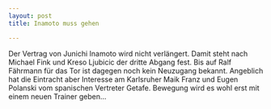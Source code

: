 ```yaml
---
layout: post
title: Inamoto muss gehen

---
```


Der Vertrag von Junichi Inamoto wird nicht verlängert. Damit steht nach Michael Fink und Kreso Ljubicic der dritte Abgang fest. Bis auf Ralf Fährmann für das Tor ist dagegen noch kein Neuzugang bekannt. Angeblich hat die Eintracht aber Interesse am Karlsruher Maik Franz und Eugen Polanski vom spanischen Vertreter Getafe. Bewegung wird es wohl erst mit einem neuen Trainer geben...


